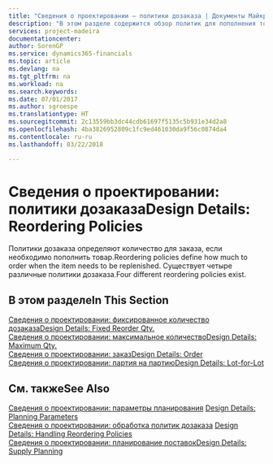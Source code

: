 ```yaml
---
title: "Сведения о проектировании — политики дозаказа | Документы Майкрософт"
description: "В этом разделе содержится обзор политик для пополнения товара."
services: project-madeira
documentationcenter: 
author: SorenGP
ms.service: dynamics365-financials
ms.topic: article
ms.devlang: na
ms.tgt_pltfrm: na
ms.workload: na
ms.search.keywords: 
ms.date: 07/01/2017
ms.author: sgroespe
ms.translationtype: HT
ms.sourcegitcommit: 2c13559bb3dc44cdb61697f5135c5b931e34d2a8
ms.openlocfilehash: 4ba3826952809c1fc9ed461030da9f56c0874da4
ms.contentlocale: ru-ru
ms.lasthandoff: 03/22/2018

---
```

# <a name="design-details-reordering-policies"></a><span data-ttu-id="20622-103">Сведения о проектировании: политики дозаказа</span><span class="sxs-lookup"><span data-stu-id="20622-103">Design Details: Reordering Policies</span></span>
<span data-ttu-id="20622-104">Политики дозаказа определяют количество для заказа, если необходимо пополнить товар.</span><span class="sxs-lookup"><span data-stu-id="20622-104">Reordering policies define how much to order when the item needs to be replenished.</span></span> <span data-ttu-id="20622-105">Существует четыре различные политики дозаказа.</span><span class="sxs-lookup"><span data-stu-id="20622-105">Four different reordering policies exist.</span></span>  

## <a name="in-this-section"></a><span data-ttu-id="20622-106">В этом разделе</span><span class="sxs-lookup"><span data-stu-id="20622-106">In This Section</span></span>  
[<span data-ttu-id="20622-107">Сведения о проектировании: фиксированное количество дозаказа</span><span class="sxs-lookup"><span data-stu-id="20622-107">Design Details: Fixed Reorder Qty.</span></span>](design-details-fixed-reorder-qty.md)  
[<span data-ttu-id="20622-108">Сведения о проектировании: максимальное количество</span><span class="sxs-lookup"><span data-stu-id="20622-108">Design Details: Maximum Qty.</span></span>](design-details-maximum-qty.md)  
[<span data-ttu-id="20622-109">Сведения о проектировании: заказ</span><span class="sxs-lookup"><span data-stu-id="20622-109">Design Details: Order</span></span>](design-details-order.md)  
[<span data-ttu-id="20622-110">Сведения о проектировании: партия на партию</span><span class="sxs-lookup"><span data-stu-id="20622-110">Design Details: Lot-for-Lot</span></span>](design-details-lot-for-lot.md)  

## <a name="see-also"></a><span data-ttu-id="20622-111">См. также</span><span class="sxs-lookup"><span data-stu-id="20622-111">See Also</span></span>  
<span data-ttu-id="20622-112">[Сведения о проектировании: параметры планирования](design-details-planning-parameters.md) </span><span class="sxs-lookup"><span data-stu-id="20622-112">[Design Details: Planning Parameters](design-details-planning-parameters.md) </span></span>  
<span data-ttu-id="20622-113">[Сведения о проектировании: обработка политик дозаказа](design-details-handling-reordering-policies.md) </span><span class="sxs-lookup"><span data-stu-id="20622-113">[Design Details: Handling Reordering Policies](design-details-handling-reordering-policies.md) </span></span>  
[<span data-ttu-id="20622-114">Сведения о проектировании: планирование поставок</span><span class="sxs-lookup"><span data-stu-id="20622-114">Design Details: Supply Planning</span></span>](design-details-supply-planning.md)

